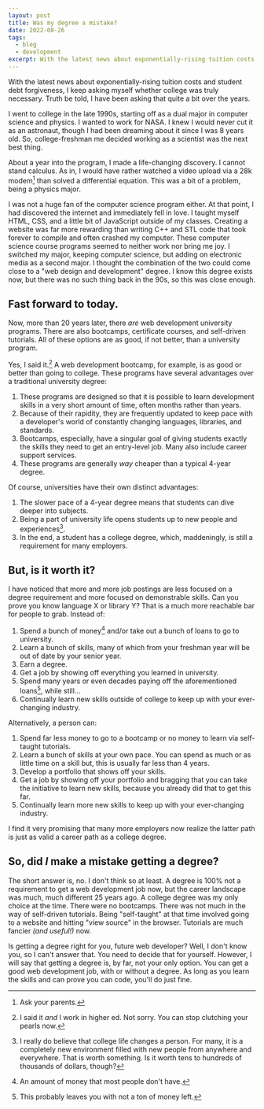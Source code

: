 ```yaml
---
layout: post
title: Was my degree a mistake?
date: 2022-08-26
tags:
  - blog
  - development
excerpt: With the latest news about exponentially-rising tuition costs and student debt forgiveness, I keep asking myself whether college was truly necessary.
---
```


With the latest news about exponentially-rising tuition costs and student debt forgiveness, I keep asking myself whether college was truly necessary. Truth be told, I have been asking that quite a bit over the years.

I went to college in the late 1990s, starting off as a dual major in computer science and physics. I wanted to work for NASA. I knew I would never cut it as an astronaut, though I had been dreaming about it since I was 8 years old. So, college-freshman me decided working as a scientist was the next best thing.

About a year into the program, I made a life-changing discovery. I cannot stand calculus. As in, I would have rather watched a video upload via a 28k modem[^1] than solved a differential equation. This was a bit of a problem, being a physics major.

I was not a huge fan of the computer science program either. At that point, I had discovered the internet and immediately fell in love. I taught myself HTML, CSS, and a little bit of JavaScript outside of my classes. Creating a website was far more rewarding than writing C++ and STL code that took forever to compile and often crashed my computer. These computer science course programs seemed to neither work nor bring me joy.
I switched my major, keeping computer science, but adding on electronic media as a second major. I thought the combination of the two could come close to a "web design and development" degree. I know this degree exists now, but there was no such thing back in the 90s, so this was close enough.

## Fast forward to today.

Now, more than 20 years later, there _are_ web development university programs. There are also bootcamps, certificate courses, and self-driven tutorials. All of these options are as good, if not better, than a university program.

Yes, I said it.[^2] A web development bootcamp, for example, is as good or better than going to college. These programs have several advantages over a traditional university degree:

1. These programs are designed so that it is possible to learn development skills in a very short amount of time, often months rather than years.
2. Because of their rapidity, they are frequently updated to keep pace with a developer's world of constantly changing languages, libraries, and standards.
3. Bootcamps, especially, have a singular goal of giving students exactly the skills they need to get an entry-level job. Many also include career support services.
4. These programs are generally _way_ cheaper than a typical 4-year degree.

Of course, universities have their own distinct advantages:

1. The slower pace of a 4-year degree means that students can dive deeper into subjects.
2. Being a part of university life opens students up to new people and experiences[^3].
3. In the end, a student has a college degree, which, maddeningly, is still a requirement for many employers.

## But, is it worth it?

I have noticed that more and more job postings are less focused on a degree requirement and more focused on demonstrable skills. Can you prove you know language X or library Y? That is a much more reachable bar for people to grab. Instead of:

1. Spend a bunch of money[^4] and/or take out a bunch of loans to go to university.
2. Learn a bunch of skills, many of which from your freshman year will be out of date by your senior year.
3. Earn a degree.
4. Get a job by showing off everything you learned in university.
5. Spend many years or even decades paying off the aforementioned loans[^5], while still...
6. Continually learn new skills outside of college to keep up with your ever-changing industry.

Alternatively, a person can:

1. Spend far less money to go to a bootcamp or no money to learn via self-taught tutorials.
2. Learn a bunch of skills at your own pace. You can spend as much or as little time on a skill but, this is usually far less than 4 years.
3. Develop a portfolio that shows off your skills.
4. Get a job by showing off your portfolio and bragging that you can take the initiative to learn new skills, because you already did that to get this far.
5. Continually learn more new skills to keep up with your ever-changing industry.

I find it very promising that many more employers now realize the latter path is just as valid a career path as a college degree.

## So, did _I_ make a mistake getting a degree?

The short answer is, no. I don't think so at least. A degree is 100% not a requirement to get a web development job now, but the career landscape was much, much different 25 years ago. A college degree was my only choice at the time. There were no bootcamps. There was not much in the way of self-driven tutorials. Being "self-taught" at that time involved going to a website and hitting "view source" in the browser. Tutorials are much fancier _(and useful!)_ now.

Is getting a degree right for you, future web developer? Well, I don't know you, so I can't answer that. You need to decide that for yourself. However, I will say that getting a degree is, by far, not your only option. You can get a good web development job, with or without a degree. As long as you learn the skills and can prove you can code, you'll do just fine.



[^1]: Ask your parents.
[^2]: I said it _and_ I work in higher ed. Not sorry. You can stop clutching your pearls now.
[^3]: I really do believe that college life changes a person. For many, it is a completely new environment filled with new people from anywhere and everywhere. That is worth something. Is it worth tens to hundreds of thousands of dollars, though? 
[^4]: An amount of money that most people don't have.
[^5]: This probably leaves you with not a ton of money left.